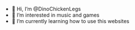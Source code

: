 - 👋 Hi, I’m @DinoChickenLegs
- 👀 I’m interested in music and games
- 🌱 I’m currently learning how to use this websites

